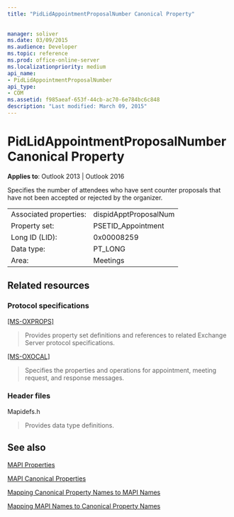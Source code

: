 ```yaml
---
title: "PidLidAppointmentProposalNumber Canonical Property"
 
 
manager: soliver
ms.date: 03/09/2015
ms.audience: Developer
ms.topic: reference
ms.prod: office-online-server
ms.localizationpriority: medium
api_name:
- PidLidAppointmentProposalNumber
api_type:
- COM
ms.assetid: f985aeaf-653f-44cb-ac70-6e784bc6c848
description: "Last modified: March 09, 2015"
---
```


# PidLidAppointmentProposalNumber Canonical Property

  
  
**Applies to**: Outlook 2013 | Outlook 2016 
  
Specifies the number of attendees who have sent counter proposals that have not been accepted or rejected by the organizer.
  
|||
|:-----|:-----|
|Associated properties:  <br/> |dispidApptProposalNum  <br/> |
|Property set:  <br/> |PSETID_Appointment  <br/> |
|Long ID (LID):  <br/> |0x00008259  <br/> |
|Data type:  <br/> |PT_LONG  <br/> |
|Area:  <br/> |Meetings  <br/> |
   
## Related resources

### Protocol specifications

[[MS-OXPROPS]](https://msdn.microsoft.com/library/f6ab1613-aefe-447d-a49c-18217230b148%28Office.15%29.aspx)
  
> Provides property set definitions and references to related Exchange Server protocol specifications.
    
[[MS-OXOCAL]](https://msdn.microsoft.com/library/09861fde-c8e4-4028-9346-e7c214cfdba1%28Office.15%29.aspx)
  
> Specifies the properties and operations for appointment, meeting request, and response messages.
    
### Header files

Mapidefs.h
  
> Provides data type definitions.
    
## See also



[MAPI Properties](mapi-properties.md)
  
[MAPI Canonical Properties](mapi-canonical-properties.md)
  
[Mapping Canonical Property Names to MAPI Names](mapping-canonical-property-names-to-mapi-names.md)
  
[Mapping MAPI Names to Canonical Property Names](mapping-mapi-names-to-canonical-property-names.md)

